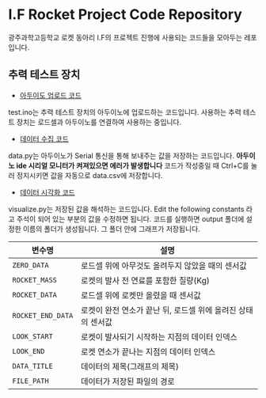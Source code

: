 # I.F Rocket Project Code Repository

광주과학고등학교 로켓 동아리 I.F의 프로젝트 진행에 사용되는 코드들을 모아두는 레포입니다.

## 추력 테스트 장치

* [아두이도 업로드 코드](./test/test.ino)

test.ino는 추력 테스트 장치의 아두이노에 업로드하는 코드입니다. 사용하는 추력 테스트 장치는 로드셀과 아두이노를 연결하여 사용하는 중입니다. 

* [데이터 수집 코드](data.py)

data.py는 아두이노가 Serial 통신을 통해 보내주는 값을 저장하는 코드입니다. **아두이노 ide 시리얼 모니터가 켜져있으면 에러가 발생합니다** 코드가 작성중일 때 Ctrl+C를 눌러 정지시키면 값을 자동으로 data.csv에 저장합니다.

* [데이터 시각화 코드](visualize.py)

visualize.py는 저장된 값을 해석하는 코드입니다. 
Edit the following constants 라고 주석이 되어 있는 부분의 값을 수정하면 됩니다.
코드를 실행하면 output 폴더에 설정한 이름의 폴더가 생성됩니다. 그 폴더 안에 그래프가 저장됩니다. 

| 변수명 | 설명                                  |
| --- |-------------------------------------|
| ```ZERO_DATA``` | 로드셀 위에 아무것도 올려두지 않았을 때의 센서값         |
| ```ROCKET_MASS``` | 로켓의 발사 전 연료를 포함한 질량(Kg)             |
| ```ROCKET_DATA``` | 로드셀 위에 로켓만 올렸을 때 센서값                |
| ```ROCKET_END_DATA``` | 로켓이 완전 연소가 끝난 뒤, 로드셀 위에 올려진 상태의 센서값 |
| ```LOOK_START``` | 로켓이 발사되기 시작하는 지점의 데이터 인덱스           |
| ```LOOK_END``` | 로켓 연소가 끝나는 지점의 데이터 인덱스            |
| ```DATA_TITLE``` | 데이터의 제목(그래프의 제목)                  |
| ```FILE_PATH``` | 데이터가 저장된 파일의 경로                   |